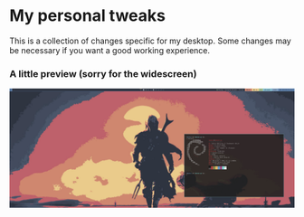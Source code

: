 # My personal tweaks

This is a collection of changes specific for my desktop. Some changes may be necessary if you want a good working experience.

### A little preview (sorry for the widescreen)

[![Screenshot](https://raw.githubusercontent.com/HFMorais/my-bspwm-configuration/main/resources/my-tweaks.png)](https://raw.githubusercontent.com/HFMorais/my-bspwm-configuration/main/resources/my-tweaks.png)